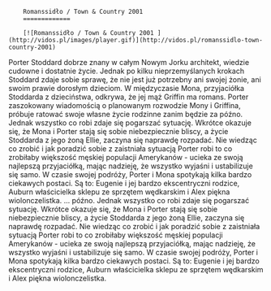 
        Romanssidło / Town & Country 2001 
        =============
        
        [![Romanssidło / Town & Country 2001 ](http://vidos.pl/images/player.gif)](http://vidos.pl/romanssidlo-town-country-2001)
        
        
 Porter Stoddard dobrze znany w całym Nowym Jorku architekt, wiedzie cudowne i dostatnie życie. Jednak po kilku nieprzemyślanych krokach Stoddard zdaje sobie sprawę, że nie jest już potrzebny ani swojej żonie, ani swoim prawie dorosłym dzieciom. W międzyczasie Mona, przyjaciółka Stoddarda z dzieciństwa, odkrywa, że jej mąż Griffin ma romans. Porter zaszokowany wiadomością o planowanym rozwodzie Mony i Griffina, próbuje ratować swoje własne życie rodzinne zanim będzie za późno. Jednak wszystko co robi zdaje się pogarszać sytuację. Wkrótce okazuje się, że Mona i Porter stają się sobie niebezpiecznie bliscy, a życie Stoddarda z jego żoną Ellie, zaczyna się naprawdę rozpadać. Nie wiedząc co zrobić i jak poradzić sobie z zaistniała sytuacją Porter robi to co zrobiłaby większość męskiej populacji Amerykanów - ucieka ze swoją najlepszą przyjaciółką, mając nadzieję, że wszystko wyjaśni i ustabilizuje się samo. W czasie swojej podróży, Porter i Mona spotykają kilka bardzo ciekawych postaci. Są to: Eugenie i jej bardzo ekscentryczni rodzice, Auburn właścicielka sklepu ze sprzętem wędkarskim i Alex piękna wiolonczelistka.   ... późno. Jednak wszystko co robi zdaje się pogarszać sytuację. Wkrótce okazuje się, że Mona i Porter stają się sobie niebezpiecznie bliscy, a życie Stoddarda z jego żoną Ellie, zaczyna się naprawdę rozpadać. Nie wiedząc co zrobić i jak poradzić sobie z zaistniała sytuacją Porter robi to co zrobiłaby większość męskiej populacji Amerykanów - ucieka ze swoją najlepszą przyjaciółką, mając nadzieję, że wszystko wyjaśni i ustabilizuje się samo. W czasie swojej podróży, Porter i Mona spotykają kilka bardzo ciekawych postaci. Są to: Eugenie i jej bardzo ekscentryczni rodzice, Auburn właścicielka sklepu ze sprzętem wędkarskim i Alex piękna wiolonczelistka.
    